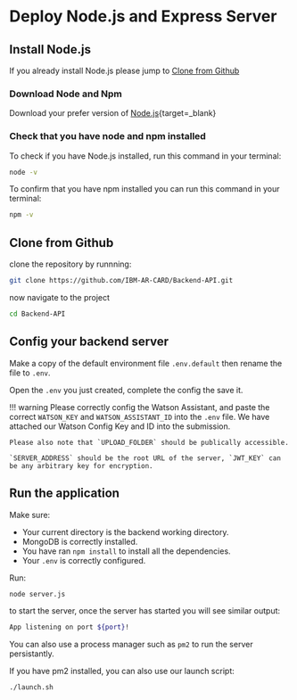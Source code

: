 # Deploy Node.js and Express Server

## Install Node.js

If you already install Node.js please jump to [Clone from Github](#clone-from-github)

### Download Node and Npm

Download your prefer version of [Node.js](https://nodejs.org/en/){target=_blank}

### Check that you have node and npm installed

To check if you have Node.js installed, run this command in your terminal:

```bash
node -v
```

To confirm that you have npm installed you can run this command in your terminal:

```bash
npm -v
```

## Clone from Github

clone the repository by runnning:

```bash
git clone https://github.com/IBM-AR-CARD/Backend-API.git
```

now navigate to the project

```bash
cd Backend-API
```

## Config your backend server

Make a copy of the default environment file `.env.default` then rename the file to `.env`.

Open the `.env` you just created, complete the config the save it.

!!! warning
    Please correctly config the Watson Assistant, and paste the correct `WATSON_KEY` and `WATSON_ASSISTANT_ID` into the `.env` file. We have attached our Watson Config Key and ID into the submission.

    Please also note that `UPLOAD_FOLDER` should be publically accessible.

    `SERVER_ADDRESS` should be the root URL of the server, `JWT_KEY` can be any arbitrary key for encryption.

## Run the application

Make sure:

- Your current directory is the backend working directory.
- MongoDB is correctly installed.
- You have ran `npm install` to install all the dependencies.
- Your `.env` is correctly configured.

Run:

```bash
node server.js
```

to start the server, once the server has started you will see similar output:

```bash
App listening on port ${port}!
```

You can also use a process manager such as `pm2` to run the server persistantly.

If you have pm2 installed, you can also use our launch script: 


```bash
./launch.sh 
```
